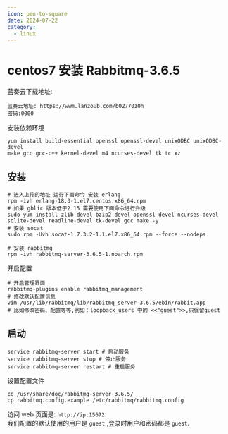 ```yaml
---
icon: pen-to-square
date: 2024-07-22
category:
  - linux
---
```

# centos7 安装 Rabbitmq-3.6.5
蓝奏云下载地址:
```
蓝奏云地址: https://wwm.lanzoub.com/b02770z0h
密码:0000
```

安装依赖环境
```shell
yum install build-essential openssl openssl-devel unixODBC unixODBC-devel 
make gcc gcc-c++ kernel-devel m4 ncurses-devel tk tc xz
```

## 安装 
```shell
# 进入上传的地址 运行下面命令 安装 erlang
rpm -ivh erlang-18.3-1.el7.centos.x86_64.rpm
# 如果 gblic 版本低于2.15 需要使用下面命令进行升级
sudo yum install zlib-devel bzip2-devel openssl-devel ncurses-devel sqlite-devel readline-devel tk-devel gcc make -y
# 安装 socat 
sudo rpm -Uvh socat-1.7.3.2-1.1.el7.x86_64.rpm --force --nodeps

# 安装 rabbitmq
rpm -ivh rabbitmq-server-3.6.5-1.noarch.rpm
```

开启配置
```shell
# 开启管理界⾯
rabbitmq-plugins enable rabbitmq_management
# 修改默认配置信息
vim /usr/lib/rabbitmq/lib/rabbitmq_server-3.6.5/ebin/rabbit.app
# ⽐如修改密码、配置等等,例如：loopback_users 中的 <<"guest">>,只保留guest
```

## 启动
```shell
service rabbitmq-server start # 启动服务
service rabbitmq-server stop # 停⽌服务
service rabbitmq-server restart # 重启服务
```

设置配置文件
```shell
cd /usr/share/doc/rabbitmq-server-3.6.5/
cp rabbitmq.config.example /etc/rabbitmq/rabbitmq.config
```

访问 web 页面是: `http://ip:15672`   
我们配置的默认使用的用户是 `guest` ,登录时用户和密码都是 `guest`.